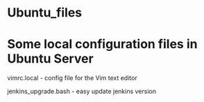 # Ubuntu_files
# Some local configuration files in Ubuntu Server

vimrc.local - config file for the Vim text editor

jenkins_upgrade.bash - easy update jenkins version
